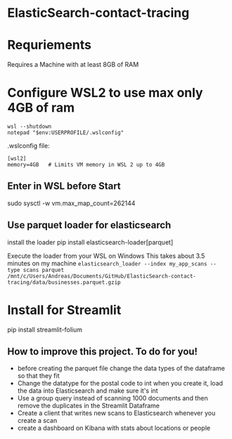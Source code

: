 # ElasticSearch-contact-tracing

# Requriements
Requires a Machine with at least 8GB of RAM

# Configure WSL2 to use max only 4GB of ram
```
wsl --shutdown
notepad "$env:USERPROFILE/.wslconfig"
```
.wslconfig file:
```
[wsl2]
memory=4GB   # Limits VM memory in WSL 2 up to 4GB
```

## Enter in WSL before Start
sudo sysctl -w vm.max_map_count=262144

## Use parquet loader for elasticsearch
install the loader
pip install elasticsearch-loader[parquet]

Execute the loader from your WSL on Windows
This takes about 3.5 minutes on my machine
```elasticsearch_loader --index my_app_scans --type scans parquet /mnt/c/Users/Andreas/Documents/GitHub/ElasticSearch-contact-tracing/data/businesses.parquet.gzip```

# Install for Streamlit
pip install streamlit-folium

## How to improve this project. To do for you!
- before creating the parquet file change the data types of the dataframe so that they fit
- Change the datatype for the postal code to int when you create it, load the data into Elasticsearch and make sure it's int
- Use a group query instead of scanning 1000 documents and then remove the duplicates in the Streamlit Dataframe
- Create a client that writes new scans to Elasticsearch whenever you create a scan
- create a dashboard on Kibana with stats about locations or people